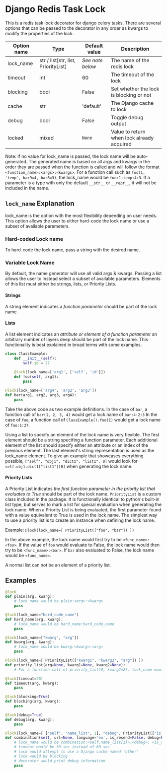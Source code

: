 # Django Redis Task Lock
This is a redis task lock decorator for django celery tasks. There are several options
that can be passed to the decorator in any order as kwargs to modify the properties of the lock.

| Option name | Type                                | Default value   | Description                                |
|--------|-------------------------------------|-----------------|--------------------------------------------|
| lock_name | str / list[str, list, PriorityList] | *See note below* | The name of the redis lock                 |
| timeout | int                                 | 60              | The timeout of the lock                    |
| blocking | bool                                | False           | Set whether the lock is blocking or not    |
| cache  | str                                 | 'default'       | The Django cache to lock                   |
| debug  | bool                                | False           | Toggle debug output                        |
| locked | mixed                               | `None`            | Value to return when lock already acquired |

Note: If no value for lock_name is passed, the lock name will be auto-generated.
The generated name is based on all args and kwargs in the order they are passed
when the function is called and will follow the format `<function_name>:<args>:<kwargs>`.
For a function call such as `foo(1, 'temp', bar9=4, bar8=3)`, the lock_name would be `foo:1:temp:4:3`.
If a parameter is a type with only the default `__str__` or `__repr__`, it will not be included in the name.

## `lock_name` Explanation
lock_name is the option with the most flexibility depending on user needs. 
This option allows the user to either hard-code the lock name or use a subset of available parameters.

### Hard-coded Lock name
To hard-code the lock name, pass a string with the desired name.

### Variable Lock Name
By default, the name generator will use all valid args & kwargs.
Passing a list allows the user to instead select a subset of available parameters.
Elements of this list must either be strings, lists, or Priority Lists.

#### Strings
A string element indicates a *function parameter* should be part of the lock name.

#### Lists
A list element indicates an *attribute or element of a function parameter* an arbitrary number of layers deep 
should be part of the lock name.
This functionality is best explained in broad terms with some examples.

```python
class ClassExample:
    def __init__(self):
        self.id = 27
    
    @lock(lock_name=['arg1', ['self', 'id']])
    def foo(self, arg1):
        pass

@lock(lock_name=['arg4', 'arg2', 'arg3'])
def bar(arg1, arg2, arg3, arg4):
    pass
```

Take the above code as two example definitions.
In the case of `bar`, a function call of `bar(1, 2, 3, 4)` would get a lock name of `bar:4:2:3`
In the case of `foo`, a function call of `ClassExample().foo(1)` would get a lock name of `foo:1:27`.

Using a list to specify an element of the lock name is very flexible.
The first element should be a string specifing a function parameter.
Each additional element of the list should specify either an attribute or an index of the previous element.
The last element's string representation is used as the lock_name element.
To give an example that showcases everything possible, `["self", "obj1", "dict1", "list1", 0]` would 
look for `self.obj1.dict1["list1"][0]` when generating the lock name.

#### Priority Lists
A Priority List indicates *the first function parameter in the priority list that evaluates to True* should be part of the lock name.
`PriorityList` is a custom class included in the package.
It is functionally identical to python's built-in list type, but serves to mark a list for special evaluation when generating the lock name.
When a Priority List is being evaluated, the first parameter found with a value equivalent to True is used in the lock name.
The simplest way to use a priority list is to create an instance when defining the lock name.

Example: `@lock(lock_name=[ PriorityList(["foo", "bar"]) ])`

In the above example, the lock name would first try to be `<func_name>:<foo>`.
If the value of `foo` would evaluate to False, the lock name would then try to be `<func_name>:<bar>`.
If `bar` also evaluated to False, the lock name would be `<func_name>`.

A normal list can not be an element of a priority list.

## Examples
```python
@lock
def plain(arg, kwarg):
    # lock_name would be plain:<arg>:<kwarg>
    pass

@lock(lock_name="hard_code_name")
def hard_name(arg, kwarg):
    # lock_name would be hard_name:hard_code_name
    pass

@lock(lock_name=["kwarg", "arg"])
def kwarg(arg, kwarg):
    # lock_name would be kwarg:<kwarg>:<arg>
    pass

@lock(lock_name=[ PriorityList(["kwarg1", "kwarg2", "arg"]) ])
def priority_list(arg=None, kwarg1=None, kwarg2=None):
    # For a function call of priority_list(0, kwarg2=2), lock_name would be priority_list:2

@lock(timeout=20)
def timeout(arg, kwarg):
    pass

@lock(blocking=True)
def blocking(arg, kwarg):
    pass

@lock(debug=True)
def debug(arg, kwarg):
    pass

@lock(lock_name=[ ["self", "name_list", 1], "debug", PriorityList(["is_resend", "language"]) ], timeout=30, cache='other', blocking=True, debug=True)
def combination(self, url=None, language='en', is_resend=False, debug=False):
    # lock_name would be combination:<self.name_list[1]>:<debug>: <is_resend>/<language>/''
    # timeout would be 30 sec instead of 60 sec
    # lock would attempt to use a Django cache named 'other'
    # lock would be blocking
    # decorator would print debug information
    pass

```

